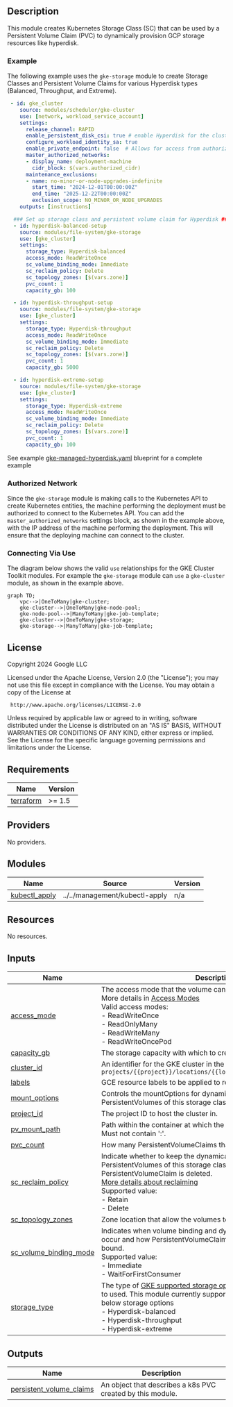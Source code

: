 ## Description

This module creates Kubernetes Storage Class (SC) that can be used by a Persistent Volume Claim (PVC)
to dynamically provision GCP storage resources like hyperdisk.

### Example

The following example uses the `gke-storage` module to create Storage Classes and Persistent Volume Claims for various Hyperdisk types (Balanced, Throughput, and Extreme).

```yaml
 - id: gke_cluster
    source: modules/scheduler/gke-cluster
    use: [network, workload_service_account]
    settings:
      release_channel: RAPID
      enable_persistent_disk_csi: true # enable Hyperdisk for the cluster
      configure_workload_identity_sa: true
      enable_private_endpoint: false  # Allows for access from authorized public IPs
      master_authorized_networks:
      - display_name: deployment-machine
        cidr_block: $(vars.authorized_cidr)
      maintenance_exclusions:
      - name: no-minor-or-node-upgrades-indefinite
        start_time: "2024-12-01T00:00:00Z"
        end_time: "2025-12-22T00:00:00Z"
        exclusion_scope: NO_MINOR_OR_NODE_UPGRADES
    outputs: [instructions]

  ### Set up storage class and persistent volume claim for Hyperdisk ###
  - id: hyperdisk-balanced-setup
    source: modules/file-system/gke-storage
    use: [gke_cluster]
    settings:
      storage_type: Hyperdisk-balanced
      access_mode: ReadWriteOnce
      sc_volume_binding_mode: Immediate
      sc_reclaim_policy: Delete
      sc_topology_zones: [$(vars.zone)]
      pvc_count: 1
      capacity_gb: 100

  - id: hyperdisk-throughput-setup
    source: modules/file-system/gke-storage
    use: [gke_cluster]
    settings:
      storage_type: Hyperdisk-throughput
      access_mode: ReadWriteOnce
      sc_volume_binding_mode: Immediate
      sc_reclaim_policy: Delete
      sc_topology_zones: [$(vars.zone)]
      pvc_count: 1
      capacity_gb: 5000

  - id: hyperdisk-extreme-setup
    source: modules/file-system/gke-storage
    use: [gke_cluster]
    settings:
      storage_type: Hyperdisk-extreme
      access_mode: ReadWriteOnce
      sc_volume_binding_mode: Immediate
      sc_reclaim_policy: Delete
      sc_topology_zones: [$(vars.zone)]
      pvc_count: 1
      capacity_gb: 100
```

See example
[gke-managed-hyperdisk.yaml](../../../examples/README.md#gke-managed-hyperdiskyaml--) blueprint
for a complete example

### Authorized Network

Since the `gke-storage` module is making calls to the Kubernetes API
to create Kubernetes entities, the machine performing the deployment must be
authorized to connect to the Kubernetes API. You can add the
`master_authorized_networks` settings block, as shown in the example above, with
the IP address of the machine performing the deployment. This will ensure that
the deploying machine can connect to the cluster.

### Connecting Via Use

The diagram below shows the valid `use` relationships for the GKE Cluster Toolkit
modules. For example the `gke-storage` module can `use` a
`gke-cluster` module, as shown in the example above.

```mermaid
graph TD;
    vpc-->|OneToMany|gke-cluster;
    gke-cluster-->|OneToMany|gke-node-pool;
    gke-node-pool-->|ManyToMany|gke-job-template;
    gke-cluster-->|OneToMany|gke-storage;
    gke-storage-->|ManyToMany|gke-job-template;
```

## License

<!-- BEGINNING OF PRE-COMMIT-TERRAFORM DOCS HOOK -->
Copyright 2024 Google LLC

Licensed under the Apache License, Version 2.0 (the "License");
you may not use this file except in compliance with the License.
You may obtain a copy of the License at

     http://www.apache.org/licenses/LICENSE-2.0

Unless required by applicable law or agreed to in writing, software
distributed under the License is distributed on an "AS IS" BASIS,
WITHOUT WARRANTIES OR CONDITIONS OF ANY KIND, either express or implied.
See the License for the specific language governing permissions and
limitations under the License.

## Requirements

| Name | Version |
|------|---------|
| <a name="requirement_terraform"></a> [terraform](#requirement\_terraform) | >= 1.5 |

## Providers

No providers.

## Modules

| Name | Source | Version |
|------|--------|---------|
| <a name="module_kubectl_apply"></a> [kubectl\_apply](#module\_kubectl\_apply) | ../../management/kubectl-apply | n/a |

## Resources

No resources.

## Inputs

| Name | Description | Type | Default | Required |
|------|-------------|------|---------|:--------:|
| <a name="input_access_mode"></a> [access\_mode](#input\_access\_mode) | The access mode that the volume can be mounted to the host/pod. More details in [Access Modes](https://kubernetes.io/docs/concepts/storage/persistent-volumes/#access-modes)<br/>Valid access modes:<br/>- ReadWriteOnce<br/>- ReadOnlyMany<br/>- ReadWriteMany<br/>- ReadWriteOncePod | `string` | n/a | yes |
| <a name="input_capacity_gb"></a> [capacity\_gb](#input\_capacity\_gb) | The storage capacity with which to create the persistent volume. | `number` | n/a | yes |
| <a name="input_cluster_id"></a> [cluster\_id](#input\_cluster\_id) | An identifier for the GKE cluster in the format `projects/{{project}}/locations/{{location}}/clusters/{{cluster}}` | `string` | n/a | yes |
| <a name="input_labels"></a> [labels](#input\_labels) | GCE resource labels to be applied to resources. Key-value pairs. | `map(string)` | n/a | yes |
| <a name="input_mount_options"></a> [mount\_options](#input\_mount\_options) | Controls the mountOptions for dynamically provisioned PersistentVolumes of this storage class. | `string` | `null` | no |
| <a name="input_project_id"></a> [project\_id](#input\_project\_id) | The project ID to host the cluster in. | `string` | n/a | yes |
| <a name="input_pv_mount_path"></a> [pv\_mount\_path](#input\_pv\_mount\_path) | Path within the container at which the volume should be mounted. Must not contain ':'. | `string` | `"/data"` | no |
| <a name="input_pvc_count"></a> [pvc\_count](#input\_pvc\_count) | How many PersistentVolumeClaims that will be created | `number` | `1` | no |
| <a name="input_sc_reclaim_policy"></a> [sc\_reclaim\_policy](#input\_sc\_reclaim\_policy) | Indicate whether to keep the dynamically provisioned PersistentVolumes of this storage class after the bound PersistentVolumeClaim is deleted.<br/>[More details about reclaiming](https://kubernetes.io/docs/concepts/storage/persistent-volumes/#reclaiming)<br/>Supported value:<br/>- Retain<br/>- Delete | `string` | n/a | yes |
| <a name="input_sc_topology_zones"></a> [sc\_topology\_zones](#input\_sc\_topology\_zones) | Zone location that allow the volumes to be dynamically provisioned. | `list(string)` | `null` | no |
| <a name="input_sc_volume_binding_mode"></a> [sc\_volume\_binding\_mode](#input\_sc\_volume\_binding\_mode) | Indicates when volume binding and dynamic provisioning should occur and how PersistentVolumeClaims should be provisioned and bound.<br/>Supported value:<br/>- Immediate<br/>- WaitForFirstConsumer | `string` | `"WaitForFirstConsumer"` | no |
| <a name="input_storage_type"></a> [storage\_type](#input\_storage\_type) | The type of [GKE supported storage options](https://cloud.google.com/kubernetes-engine/docs/concepts/storage-overview)<br/>to used. This module currently support dynamic provisioning for the below storage options<br/>- Hyperdisk-balanced<br/>- Hyperdisk-throughput<br/>- Hyperdisk-extreme | `string` | n/a | yes |

## Outputs

| Name | Description |
|------|-------------|
| <a name="output_persistent_volume_claims"></a> [persistent\_volume\_claims](#output\_persistent\_volume\_claims) | An object that describes a k8s PVC created by this module. |
<!-- END OF PRE-COMMIT-TERRAFORM DOCS HOOK -->
